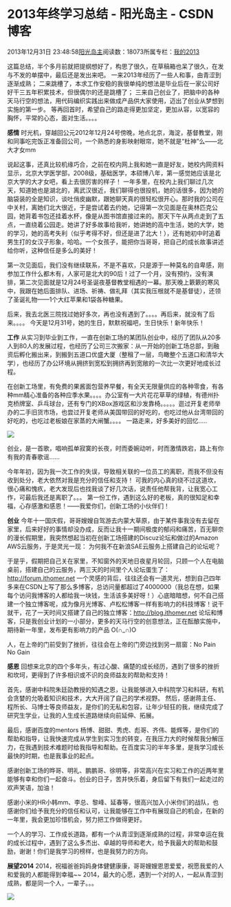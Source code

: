 
# 2013年终学习总结 - 阳光岛主 - CSDN博客

2013年12月31日 23:48:58[阳光岛主](https://me.csdn.net/sunboy_2050)阅读数：18073所属专栏：[我的2013](https://blog.csdn.net/column/details/my2013.html)



这篇总结，半个多月前就把提纲想好了，构思了很久，在草稿箱也呆了很久，在发与不发的单摆中，最后还是发出来吧。
一来2013年经历了一些人和事，由青涩到逐渐成熟；
二来跳槽了，本求工作安稳的我很单纯的想法是毕业后在一家公司好好干三五年积累技术，但很偶尔的还是跳槽了；
三来自己创业了，把脑中的各种天马行空的想法，用代码编织实践出来做成产品供大家使用，迈出了创业从梦想到实施的第一步。
等再回首时，希望自己的路走得更加坚定，更加从容，以宽容的胸怀，平常的心态，面对生活。。。。


**感情**
时光机，穿越回公元2012年12月24号傍晚，地点北京，海淀，基督教堂，刚和同事吃完饭正准备回公司，一个熟悉的身影映射眼帘，她不就是“杜神”么——北大才女mm

说起这事，还真比较机缘巧合，之前在校内网上我和她一直是好友，她校内网资料显示，北京大学医学部，2008级，基础医学，本硕博八年，第一感觉她应该是北京大学的大才女吧，看上去很厉害的样子！
一年多里，在校内上我们聊过几次天，知道她也是湖北的，离武汉很近，我们聊得也很投机，她的话很多，因为她的脑袋装的全是知识，谈吐俏皮幽默，跟她聊天真的很轻松很开心。那时我的公司在中关村，离她们北大很近，于是尝试着去约她，记得第一次见面是在奥林匹克公园，她背着书包还挂着水杯，像是从图书馆直接过来的。那天下午从两点走到了五点，一直绕着公园走。她讲了好多故事给我听，她讲她的高中生活，她的大学，她的学习，她的高考失利（似乎考得不好，但还是进了北大！），还有她初中时追着男生打的女汉子形象，哈哈。一个女孩子，能把你当哥哥，把自己的成长故事讲述给你听，这种信任是多么的美好！

第一次见面后，我们没有继续联系，不是不喜欢，只是源于一种莫名的自卑感，刚参加工作什么都木有，人家可是北大的90后！过了一个月，没有预约，没有演排，第二次见面就是12月24号圣诞夜基督教堂相遇的一幕。那天晚上簌簌的寒风中，我跟在她后面排队、进场、祈祷、做礼拜（其实我压根就不是基督徒），还领了圣诞礼物——1个大红苹果和1袋各种糖果。

后来，我去北医三院找过她好多次，再也没有遇到了。。。。再后来，就没有了后来。。。。
今天是12月31号，她的生日，默默祝福吧，生日快乐！新年快乐！


**工作**
从实习到毕业到工作，一直在创新工场的某团队创业中，经历了团队从20多人到80人的发展过程，也经历了公司三次搬家：从一开始的创新工场总部，到融资后孵化搬出来，到搬到五道口优盛大厦（整租了一层，鸟瞰整个五道口和清华大学），也经历了办公环境从拥挤到宽松到拥挤再到宽敞的一次比一次更好地成长过程。

在创新工场里，有免费的果酱面包营养早餐，有全天无限量供应的各种零食，有各种mm精心准备的各种应季水果。。。。办公室有一大片花花草草的绿植，有德州扑克桥牌室、乒乓球台，还有专门的XBox游戏区和沙发靠椅。。。。。逛过开复老师举办的二手旧货市场，也尝过开复老师从美国带回的好吃的，也吃过他从台湾带回的好吃的，也吃过老板娘在家蒸的大闸蟹。。。。 一路走来，好多美好的回忆.....

![](https://img-blog.csdn.net/20131231224536156)

创业，是一首歌，唱响孤单寂寞的长夜，时而委婉动听，时而激情跌宕，路上有你有我的青春歌谣……

今年年初，因为我一次工作的失误，导致相关联的一位员工的离职，而我不但没有收到处分，老大依然对我是充分的信任和支持！
可我的内心真的绕不过这道坎，很心痛和愧疚，老大发现后也找我谈了好几次话，说责任他帮我背，让我宽心工作，可最后我还是离职了。。。
第一份工作，遇到这么好的老板，真的很知足和幸福，心存感激和感恩！——我爱你们，创新工场的小伙伴们！


**创业**
今年十一国庆假，哥哥嫂嫂自驾游去内蒙大草原，由于某件事我没有去留在家里，后来好好的事情却没办成，反而让我十一期间极度的郁闷和痛苦，百无聊奈的漫长假期里，我突然想起当初在创新工场搭建的Discuz论坛和做过的Amazon AWS云服务，于是灵光一现： 为何我不在新浪SAE云服务上搭建自己的论坛呢？

于是乎，假期把自己关在家里，不知窗外的天地日夜星月轮回，只顾一个人在电脑桌前，搭建自己的云服务，两三天的时间里个人论坛蛋生了：http://forum.ithomer.net
一个灵感的背后，往往还会有一道灵光，想到自己四年多来在CSDN上写了那么多博客，总访问量都超过了4000000（我总在想，如果每个访问我博客的人都给我一块钱，生活该多美好呀！）心底暗暗想，何不自己搭建一个独立博客呢，成为像月光博客、卢松松博客一样有影响力的科技博客！说干就干，花了一天时间又搭建了自己的独立博客：http://blog.ithomer.net
论坛和博客，只是我创业计划的一小部分，更多的天马行空的创意想法，正在酝酿实施中，期待新一年里，发布更有影响力的产品 O(∩_∩)O

人，在上帝的门前受到了挫折，往往会在上帝的门旁边找到另一扇窗：No Pain No Gain


**感恩**
回想来北京的四个多年头，有过心酸、痛楚的成长经历，遇到了很多的挫折和坎坷，更得到了许多相识或不识的良师益友的帮助和支持！

首先，感谢中科院朱廷劭教授的知遇之恩，让我能够进入中科院学习和科研，有机会贪婪的允吸着知识和技术，大大开阔了自己的学术视野。
然后，感谢蒋主任、程所长、马博士等良师益友，是你们的无私和包容，让年少轻狂的我，继续完成了研究生学业，让我的人生成长道路继续向前延伸、拓展。

最后，感谢百度的mentors 杨博、甜甜、秀虎、彪哥、齐伟、能辉等，是你们的帮助和指导，让我快速完成从学生到实习生的转变，在我压力大的时候帮我分解压力，在我遇到技术难题时给我指导和帮助。在百度实习的半年多里，是我学习成长最快的时期，也是我事业的起点。

感谢创新工场的晔哥、明礼、鹏鹏哥、徐明等，非常高兴在实习和工作的近两年里能够有幸和你们一起奋斗。创业的日子，苦并快乐着，身后留下有我们一起走过的欢声笑语，加油！

感谢小米的HR小韩mm、李总、黎峰、延春等，很高兴加入小米你们的战队，也感谢你们给予我充分的信任和认可，让我能够在工作中有展现自己的机会，在新的一年里，我会更加珍惜机会，努力把工作做得更好。

一个人的学习、工作成长道路，都有一个从青涩到逐渐成熟的过程，非常幸运在我的成长过程中，遇到了这么多杰出、卓越的导师和老大，给予我最大的帮助和鼓励，谢谢！你们是我学习的榜样，也是我努力的方向。


**展望2014**
2014，祝福爸爸妈妈身体健健康康，哥哥嫂嫂恩恩爱爱，祝愿我爱的人和爱我的人都能得到幸福~~
2014，最大的心愿，遇到一个对的人，一起从青涩到成熟，都是同一个人，一辈子。。。

![](https://img-blog.csdn.net/20140101005439953)



